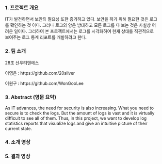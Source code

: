 ### 1. 프로젝트 개요
<p> IT가 발전하면서 보안의 필요성 또한 증가하고 있다. 보안을 하기 위해 필요한 것은 로그를 확인하는 것 이다. 그러나 로그의 양은 방대하고 모든 로그를 다 보는 것은 사실상 어려운 일이다. 그리하여 본 프로젝트에서는 로그를 시각화하여 현재 상태를 직관적으로 보여주는 로그 통계 리포트를 개발하려고 한다.

### 2. 팀 소개

<p> 28조 신우티엔에스
<p> 이영은 : https://github.com/20silver
<p> 이원구 : https://github.com/WonGooLee

### 3. Abstract (영문 요약)
<p> As IT advances, the need for security is also increasing. What you need to secure is to check the logs. But the amount of logs is vast and it is virtually difficult to see all of them. Thus, in this project, we want to develop log statistics reports that visualize logs and give an intuitive picture of their current state.

### 4. 소개 영상
### 5. 결과 영상

